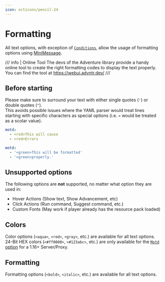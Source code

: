 ```yaml
---
icon: octicons/pencil-24
---
```


# Formatting

All text options, with exception of [`Conditions`](../index.md#conditions), allow the usage of formatting options using [MiniMessage].

/// info | Online Tool
The devs of the Adventure library provide a handy online tool to create the right formatting codes to display the text properly.  
You can find the tool at https://webui.advntr.dev/
///

## Before starting

Please make sure to surround your text with either single quotes (`'`) or double quotes (`"`).  
This avoids possible issues where the YAML parser would treat lines starting with specific characters as special options (i.e. `<` would be treated as a scolar value).

```yaml title="Wrong formatting"
motd:
  - <red>This will cause
  - <red>Errors
```

```yaml title="Right formatting"
motd:
  - '<green>This will be formatted'
  - '<green>properly.'
```

## Unsupported options

The following options are **not** supported, no matter what option they are used in:

- Hover Actions (Show text, Show Advancement, etc)
- Click Actions (Run command, Suggest command, etc.)
- Custom Fonts (May work if player already has the resource pack loaded)

## Colors

Color options (`<aqua>`, `<red>`, `<gray>`, etc.) are available for all text options.  
24-Bit HEX colors (`<#ff0000>`, `<#123abc>`, etc.) are only available for the [`Motd` option](../index.md#motd) for a 1.16+ Server/Proxy.

## Formatting

Formatting options (`<bold>`, `<italic>`, etc.) are available for all text options.

[MiniMessage]: https://docs.adventure.kyori.net/minimessage/index.html
